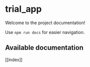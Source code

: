 # trial_app

Welcome to the project documentation!

Use `npm run docs` for easier navigation.

## Available documentation

[[index]]
